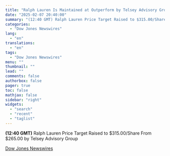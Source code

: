 ```yaml
---
title: "Ralph Lauren Is Maintained at Outperform by Telsey Advisory Group"
date: "2025-02-07 20:40:00"
summary: "(12:40 GMT) Ralph Lauren Price Target Raised to $315.00/Share From $265.00 by Telsey Advisory Group"
categories:
  - "Dow Jones Newswires"
lang:
  - "en"
translations:
  - "en"
tags:
  - "Dow Jones Newswires"
menu: ""
thumbnail: ""
lead: ""
comments: false
authorbox: false
pager: true
toc: false
mathjax: false
sidebar: "right"
widgets:
  - "search"
  - "recent"
  - "taglist"
---
```


**(12:40 GMT)** Ralph Lauren Price Target Raised to $315.00/Share From $265.00 by Telsey Advisory Group

[Dow Jones Newswires](https://www.tradingview.com/news/DJN_DN20250207005573:0/)
